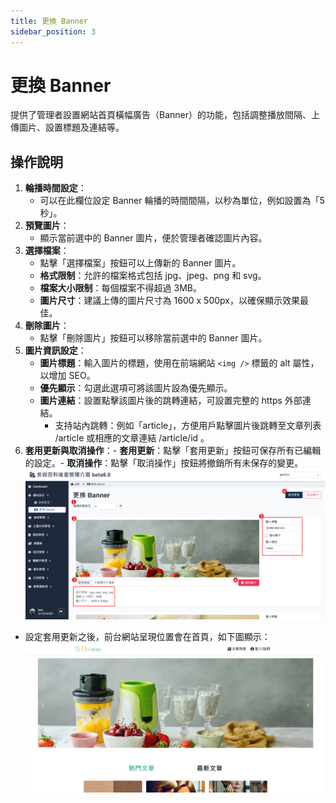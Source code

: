 ```yaml
---
title: 更換 Banner
sidebar_position: 3
---
```


# 更換 Banner

提供了管理者設置網站首頁橫幅廣告（Banner）的功能，包括調整播放間隔、上傳圖片、設置標題及連結等。

## 操作說明

1. **輪播時間設定**：
    - 可以在此欄位設定 Banner 輪播的時間間隔，以秒為單位，例如設置為「5 秒」。
2. **預覽圖片**：
    - 顯示當前選中的 Banner 圖片，便於管理者確認圖片內容。
3. **選擇檔案**：
    - 點擊「選擇檔案」按鈕可以上傳新的 Banner 圖片。
    - **格式限制**：允許的檔案格式包括 jpg、jpeg、png 和 svg。
    - **檔案大小限制**：每個檔案不得超過 3MB。
    - **圖片尺寸**：建議上傳的圖片尺寸為 1600 x 500px，以確保顯示效果最佳。
4. **刪除圖片**：
    - 點擊「刪除圖片」按鈕可以移除當前選中的 Banner 圖片。
5. **圖片資訊設定**：
    - **圖片標題**：輸入圖片的標題，使用在前端網站 `<img />` 標籤的 alt 屬性，以增加 SEO。
    - **優先顯示**：勾選此選項可將該圖片設為優先顯示。
    - **圖片連結**：設置點擊該圖片後的跳轉連結，可設置完整的 https 外部連結。
        - 支持站內跳轉：例如「article」，方便用戶點擊圖片後跳轉至文章列表 /article 或相應的文章連結 /article/id 。
6. **套用更新與取消操作**：- **套用更新**：點擊「套用更新」按鈕可保存所有已編輯的設定。- **取消操作**：點擊「取消操作」按鈕將撤銷所有未保存的變更。
   ![更換 Banner](./img/web-banner-setting.png)

-   設定套用更新之後，前台網站呈現位置會在首頁，如下圖顯示：
    ![網站 Banner](./img/web-banner.png)
